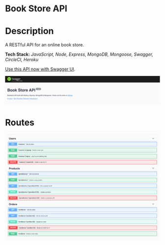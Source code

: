 # Book Store API

# Description

A RESTful API for an online book store.

**Tech Stack:** *JavaScript, Node, Express, MongoDB, Mongoose, Swagger, CircleCI, Heroku*

[Use this API now with Swagger UI](https://bse-book-store-api.herokuapp.com/api-docs/).

![Swagger UI Header](https://github.com/BenSheridanEdwards/Book_Store_API/blob/master/images/Showcase/BookStoreAPI-SwaggerHeader.png)

# Routes 

![All routes](https://github.com/BenSheridanEdwards/Book_Store_API/blob/master/images/Showcase/BookStoreAPI-AllRoutes.png)
